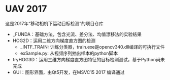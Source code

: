 # UAV 2017

这是2017年“移动相机下运动目标检测”的项目仓库

* _FUNDA：基础方法，包含光流、差分法、均值漂移法的实验结果
* HOG2D：运用二维方向梯度直方图的检测
  * _INTF_TRAIN: 训练分类器，train.exe是opencv340.dll编译的可执行文件
  * exSample.py: 从视频序列抽出样本的python脚本
* tryHOG3D：运用三维方向梯度直方图特征的目标检测测试，基于Python尚未完成
* GUI：图形界面，由Qt5开发，在MSVC15 2017 编译通过
